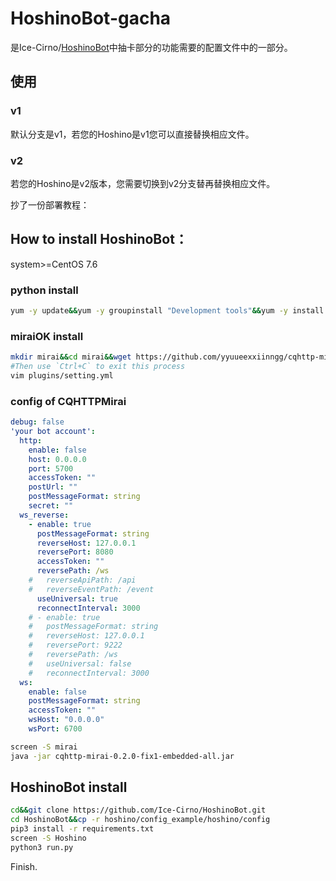 # HoshinoBot-gacha
是Ice-Cirno/[HoshinoBot](https://github.com/Ice-Cirno/HoshinoBot)中抽卡部分的功能需要的配置文件中的一部分。

## 使用

### v1

默认分支是v1，若您的Hoshino是v1您可以直接替换相应文件。

### v2

若您的Hoshino是v2版本，您需要切换到v2分支替再替换相应文件。

抄了一份部署教程：

## How to install HoshinoBot：

system>=CentOS 7.6

### python install

```bash
yum -y update&&yum -y groupinstall "Development tools"&&yum -y install wget zlib-devel bzip2-devel openssl-devel ncurses-devel sqlite-devel readline-devel tk-devel gcc* libffi-devel make git java vim screen&&wget https://www.python.org/ftp/python/3.8.5/Python-3.8.5.tgz&&tar -zxvf Python-3.8.5.tgz&&cd Python-3.8.5&&./configure&&make&&make install&&pip3 install --upgrade pip&&cd
```

### miraiOK install

```bash
mkdir mirai&&cd mirai&&wget https://github.com/yyuueexxiinngg/cqhttp-mirai/releases/download/0.2.0/cqhttp-mirai-0.2.0-fix1-embedded-all.jar&&java -jar cqhttp-mirai-0.2.0-fix1-embedded-all.jar
#Then use `Ctrl+C` to exit this process
vim plugins/setting.yml
```

### config of CQHTTPMirai

```yml
debug: false
'your bot account':
  http:
    enable: false
    host: 0.0.0.0
    port: 5700
    accessToken: ""
    postUrl: ""
    postMessageFormat: string
    secret: ""
  ws_reverse:
    - enable: true
      postMessageFormat: string
      reverseHost: 127.0.0.1
      reversePort: 8080
      accessToken: ""
      reversePath: /ws
    #   reverseApiPath: /api
    #   reverseEventPath: /event
      useUniversal: true
      reconnectInterval: 3000
    # - enable: true
    #   postMessageFormat: string
    #   reverseHost: 127.0.0.1
    #   reversePort: 9222
    #   reversePath: /ws
    #   useUniversal: false
    #   reconnectInterval: 3000
  ws:
    enable: false
    postMessageFormat: string
    accessToken: ""
    wsHost: "0.0.0.0"
    wsPort: 6700

```

```bash
screen -S mirai
java -jar cqhttp-mirai-0.2.0-fix1-embedded-all.jar
```

## HoshinoBot install 
```bash
cd&&git clone https://github.com/Ice-Cirno/HoshinoBot.git
cd HoshinoBot&&cp -r hoshino/config_example/hoshino/config
pip3 install -r requirements.txt
screen -S Hoshino
python3 run.py
```

Finish.

